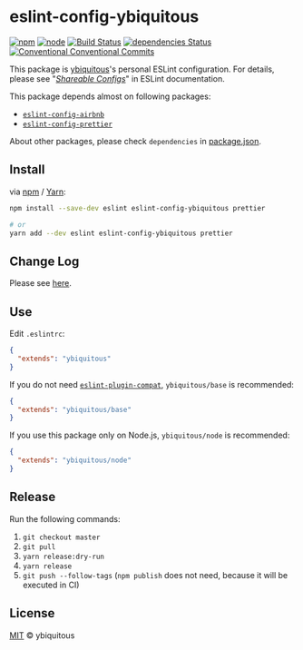 # eslint-config-ybiquitous

[![npm](https://img.shields.io/npm/v/eslint-config-ybiquitous.svg)](https://www.npmjs.com/package/eslint-config-ybiquitous)
[![node](https://img.shields.io/node/v/eslint-config-ybiquitous.svg)](https://github.com/ybiquitous/eslint-config-ybiquitous)
[![Build Status](https://travis-ci.org/ybiquitous/eslint-config-ybiquitous.svg?branch=master)](https://travis-ci.org/ybiquitous/eslint-config-ybiquitous)
[![dependencies Status](https://david-dm.org/ybiquitous/eslint-config-ybiquitous/status.svg)](https://david-dm.org/ybiquitous/eslint-config-ybiquitous)
[![Conventional Conventional Commits](https://img.shields.io/badge/Conventional%20Commits-1.0.0-yellow.svg)](https://conventionalcommits.org)

This package is [ybiquitous](https://github.com/ybiquitous)'s personal ESLint configuration.
For details, please see "[*Shareable Configs*](https://eslint.org/docs/developer-guide/shareable-configs)"
in ESLint documentation.

This package depends almost on following packages:

- [`eslint-config-airbnb`](https://npm.im/eslint-config-airbnb)
- [`eslint-config-prettier`](https://npm.im/eslint-config-prettier)

About other packages, please check `dependencies` in [package.json](package.json).

## Install

via [npm](https://npm.im/) / [Yarn](https://yarnpkg.com/):

```sh
npm install --save-dev eslint eslint-config-ybiquitous prettier

# or
yarn add --dev eslint eslint-config-ybiquitous prettier
```

## Change Log

Please see [here](CHANGELOG.md).

## Use

Edit `.eslintrc`:

```json
{
  "extends": "ybiquitous"
}
```

If you do not need [`eslint-plugin-compat`](https://npm.im/eslint-plugin-compat),
`ybiquitous/base` is recommended:

```json
{
  "extends": "ybiquitous/base"
}
```

If you use this package only on Node.js, `ybiquitous/node` is recommended:

```json
{
  "extends": "ybiquitous/node"
}
```

## Release

Run the following commands:

1. `git checkout master`
1. `git pull`
1. `yarn release:dry-run`
1. `yarn release`
1. `git push --follow-tags`
   (`npm publish` does not need, because it will be executed in CI)

## License

[MIT](LICENSE) © ybiquitous
